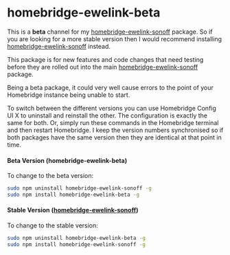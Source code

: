 # homebridge-ewelink-beta
This is a **beta** channel for my [homebridge-ewelink-sonoff](https://github.com/bwp91/homebridge-ewelink-sonoff) package. So if you are looking for a more stable version then I would recommend installing [homebridge-ewelink-sonoff](https://github.com/bwp91/homebridge-ewelink-sonoff) instead.

This package is for new features and code changes that need testing before they are rolled out into the main [homebridge-ewelink-sonoff](https://github.com/bwp91/homebridge-ewelink-sonoff) package.

Being a beta package, it could very well cause errors to the point of your Homebridge instance being unable to start.

To switch between the different versions you can use Homebridge Config UI X to uninstall and reinstall the other. The configuration is exactly the same for both. Or, simply run these commands in the Homebridge terminal and then restart Homebridge. I keep the version numbers synchronised so if both packages have the same version then they are identical at that point in time.

#### Beta Version (homebridge-ewelink-beta)
To change to the beta version:
```bash
sudo npm uninstall homebridge-ewelink-sonoff -g
sudo npm install homebridge-ewelink-beta -g
```
#### Stable Version ([homebridge-ewelink-sonoff](https://github.com/bwp91/homebridge-ewelink-sonoff))
To change to the stable version:
```bash
sudo npm uninstall homebridge-ewelink-beta -g
sudo npm install homebridge-ewelink-sonoff -g
```
